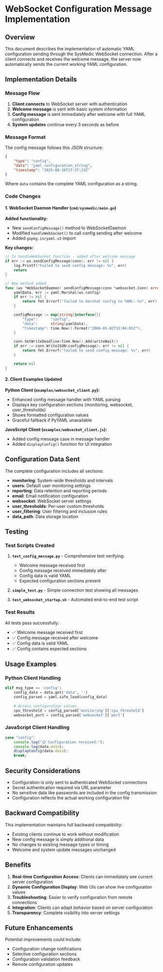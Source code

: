 # WebSocket Configuration Message Implementation

## Overview

This document describes the implementation of automatic YAML configuration sending through the SysMedic WebSocket connection. After a client connects and receives the welcome message, the server now automatically sends the current working YAML configuration.

## Implementation Details

### Message Flow

1. **Client connects** to WebSocket server with authentication
2. **Welcome message** is sent with basic system information
3. **Config message** is sent immediately after welcome with full YAML configuration
4. **System updates** continue every 3 seconds as before

### Message Format

The config message follows this JSON structure:

```json
{
    "type": "config",
    "data": "yaml_configuration_string",
    "timestamp": "2025-08-20T17:37:23Z"
}
```

Where `data` contains the complete YAML configuration as a string.

### Code Changes

#### 1. WebSocket Daemon Handler (`cmd/sysmedic/main.go`)

**Added functionality:**
- New `sendConfigMessage()` method to WebSocketDaemon
- Modified `handleWebSocket()` to call config sending after welcome
- Added `gopkg.in/yaml.v2` import

**Key changes:**
```go
// In handleWebSocket function - added after welcome message
if err := ws.sendConfigMessage(conn); err != nil {
    log.Printf("Failed to send config message: %v", err)
    return
}

// New method added
func (ws *WebSocketDaemon) sendConfigMessage(conn *websocket.Conn) error {
    yamlData, err := yaml.Marshal(ws.config)
    if err != nil {
        return fmt.Errorf("failed to marshal config to YAML: %v", err)
    }

    configMessage := map[string]interface{}{
        "type":      "config",
        "data":      string(yamlData),
        "timestamp": time.Now().Format("2006-01-02T15:04:05Z"),
    }

    conn.SetWriteDeadline(time.Now().Add(writeWait))
    if err := conn.WriteJSON(configMessage); err != nil {
        return fmt.Errorf("failed to send config message: %v", err)
    }

    return nil
}
```

#### 2. Client Examples Updated

**Python Client (`examples/websocket_client.py`):**
- Enhanced config message handler with YAML parsing
- Displays key configuration sections (monitoring, websocket, user_thresholds)
- Shows formatted configuration values
- Graceful fallback if PyYAML unavailable

**JavaScript Client (`examples/websocket_client.js`):**
- Added config message case in message handler
- Added `displayConfig()` function for UI integration

## Configuration Data Sent

The complete configuration includes all sections:

- **monitoring**: System-wide thresholds and intervals
- **users**: Default user monitoring settings
- **reporting**: Data retention and reporting periods
- **email**: Email notification configuration
- **websocket**: WebSocket server settings
- **user_thresholds**: Per-user custom thresholds
- **user_filtering**: User filtering and inclusion rules
- **data_path**: Data storage location

## Testing

### Test Scripts Created

1. **`test_config_message.py`** - Comprehensive test verifying:
   - Welcome message received first
   - Config message received immediately after
   - Config data is valid YAML
   - Expected configuration sections present

2. **`simple_test.py`** - Simple connection test showing all messages
3. **`test_websocket_startup.sh`** - Automated end-to-end test script

### Test Results

All tests pass successfully:
- ✅ Welcome message received first
- ✅ Config message received after welcome
- ✅ Config data is valid YAML
- ✅ Config contains expected sections

## Usage Examples

### Python Client Handling
```python
elif msg_type == 'config':
    config_data = data.get('data', '')
    config_parsed = yaml.safe_load(config_data)
    
    # Access configuration values
    cpu_threshold = config_parsed['monitoring']['cpu_threshold']
    websocket_port = config_parsed['websocket']['port']
```

### JavaScript Client Handling
```javascript
case "config":
    console.log("📋 Configuration received:");
    console.log(data.data);
    displayConfig(data.data);
    break;
```

## Security Considerations

- Configuration is only sent to authenticated WebSocket connections
- Secret authentication required via URL parameter
- No sensitive data like passwords are included in the config transmission
- Configuration reflects the actual working configuration file

## Backward Compatibility

This implementation maintains full backward compatibility:
- Existing clients continue to work without modification
- New config message is simply additional data
- No changes to existing message types or timing
- Welcome and system update messages unchanged

## Benefits

1. **Real-time Configuration Access**: Clients can immediately see current server configuration
2. **Dynamic Configuration Display**: Web UIs can show live configuration values
3. **Troubleshooting**: Easier to verify configuration from remote connections
4. **Integration**: Clients can adapt behavior based on server configuration
5. **Transparency**: Complete visibility into server settings

## Future Enhancements

Potential improvements could include:
- Configuration change notifications
- Selective configuration sections
- Configuration validation feedback
- Remote configuration updates